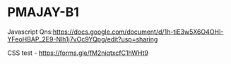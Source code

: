 # PMAJAY-B1

Javascript Qns:https://docs.google.com/document/d/1h-tiE3w5X6O4OHI-YFeoHBAP_2E9-Nlh1j7vOc9YQpg/edit?usp=sharing

CSS test - https://forms.gle/fM2niqtxcfC1hWHt9





